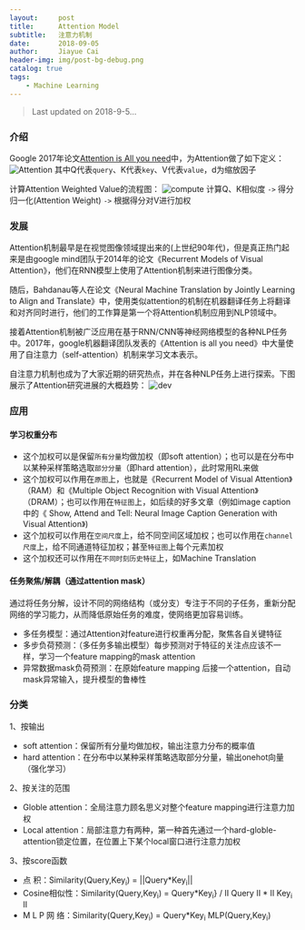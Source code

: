 ```yaml
---
layout:     post
title:      Attention Model
subtitle:   注意力机制
date:       2018-09-05
author:     Jiayue Cai
header-img: img/post-bg-debug.png
catalog: true
tags:
    - Machine Learning
---
```



>Last updated on 2018-9-5... 

### 介绍

Google 2017年论文[Attention is All you need](https://arxiv.org/pdf/1706.03762.pdf)中，为Attention做了如下定义：
![Attention](https://upload-images.jianshu.io/upload_images/13187322-0904d285d5835ed6.png?imageMogr2/auto-orient/strip%7CimageView2/2/w/315/format/webp)
其中Q代表`query`、K代表`key`、V代表`value`，d为缩放因子

计算Attention Weighted Value的流程图：
![compute](https://upload-images.jianshu.io/upload_images/13187322-bd743638ad420f2c.jpg?imageMogr2/auto-orient/strip%7CimageView2/2/w/568/format/webp)
计算Q、K相似度 `->` 得分归一化(Attention Weight) `->` 根据得分对V进行加权

### 发展

Attention机制最早是在视觉图像领域提出来的(上世纪90年代)，但是真正热门起来是由google mind团队于2014年的论文《Recurrent Models of Visual Attention》，他们在RNN模型上使用了Attention机制来进行图像分类。

随后，Bahdanau等人在论文《Neural Machine Translation by Jointly Learning to Align and Translate》中，使用类似attention的机制在机器翻译任务上将翻译和对齐同时进行，他们的工作算是第一个将Attention机制应用到NLP领域中。

接着Attention机制被广泛应用在基于RNN/CNN等神经网络模型的各种NLP任务中。2017年，google机器翻译团队发表的《Attention is all you need》中大量使用了自注意力（self-attention）机制来学习文本表示。

自注意力机制也成为了大家近期的研究热点，并在各种NLP任务上进行探索。下图展示了Attention研究进展的大概趋势：
![dev](https://upload-images.jianshu.io/upload_images/13187322-2b66324483d782fe.jpg?imageMogr2/auto-orient/strip%7CimageView2/2/w/568/format/webp)

### 应用

#### 学习权重分布

- 这个加权可以是保留`所有分量`均做加权（即soft attention）；也可以是在分布中以某种采样策略选取`部分分量`（即hard attention），此时常用RL来做
- 这个加权可以作用在`原图`上，也就是《Recurrent Model of Visual Attention》（RAM）和《Multiple Object Recognition with Visual Attention》（DRAM）；也可以作用在`特征图`上，如后续的好多文章（例如image caption中的《 Show, Attend and Tell: Neural Image Caption Generation with Visual Attention》) 
- 这个加权可以作用在`空间尺度`上，给不同空间区域加权；也可以作用在`channel尺度`上，给不同通道特征加权；甚至`特征图`上每个元素加权
- 这个加权还可以作用在`不同时刻历史特征`上，如Machine Translation

#### 任务聚焦/解耦（通过attention mask）

通过将任务分解，设计不同的网络结构（或分支）专注于不同的子任务，重新分配网络的学习能力，从而降低原始任务的难度，使网络更加容易训练。

- 多任务模型：通过Attention对feature进行权重再分配，聚焦各自关键特征
- 多步负荷预测：（多任务多输出模型）每步预测对于特征的关注点应该不一样，学习一个feature mapping的mask attention
- 异常数据mask负荷预测：在原始feature mapping 后接一个attention，自动mask异常输入，提升模型的鲁棒性

### 分类

1、按输出
- soft attention：保留所有分量均做加权，输出注意力分布的概率值
- hard attention：在分布中以某种采样策略选取部分分量，输出onehot向量（强化学习）

2、按关注的范围
- Globle attention：全局注意力顾名思义对整个feature mapping进行注意力加权
- Local attention：局部注意力有两种，第一种首先通过一个hard-globle-attention锁定位置，在位置上下某个local窗口进行注意力加权

3、按score函数
- 点		积：Similarity(Query,Key<sub>i</sub>) = &#124;&#124;Query*Key<sub>i</sub>&#124;&#124;
- Cosine相似性：Similarity(Query,Key<sub>i</sub>) = Query*Key<sub>i</sub>} / II Query II * II Key<sub>i</sub> II
- M L P 网	络：Similarity(Query,Key<sub>i</sub>) = Query*Key<sub>i</sub> MLP(Query,Key<sub>i</sub>)





